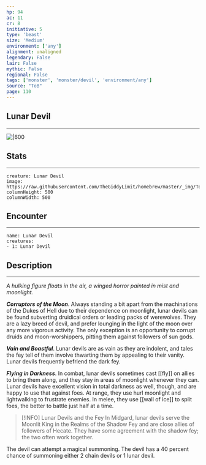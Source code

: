 ```yaml
---
hp: 94
ac: 11
cr: 8
initiative: 5
type: 'beast'    
size: 'Medium'
environment: ['any']
alignment: unaligned
legendary: False
lair: False
mythic: False
regional: False
tags: ['monster', 'monster/devil', 'environment/any']
source: "ToB"
page: 110
---
```


## Lunar Devil
---

![|600](https://raw.githubusercontent.com/TheGiddyLimit/homebrew/master/_img/ToB/Lunar%20Devil.webp)

## Stats
---

```statblock
creature: Lunar Devil
image: https://raw.githubusercontent.com/TheGiddyLimit/homebrew/master/_img/ToB/token/Lunar%20Devil.png
columnHeight: 500
columnWidth: 500
```

## Encounter
---

```encounter-table
name: Lunar Devil
creatures:
- 1: Lunar Devil
```

## Description
---
_A hulking figure floats in the air, a winged horror painted in mist and moonlight._

**_Corruptors of the Moon_**. Always standing a bit apart from the machinations of the Dukes of Hell due to their dependence on moonlight, lunar devils can be found subverting druidical orders or leading packs of werewolves. They are a lazy breed of devil, and prefer lounging in the light of the moon over any more vigorous activity. The only exception is an opportunity to corrupt druids and moon-worshippers, pitting them against followers of sun gods.

**_Vain and Boastful_**. Lunar devils are as vain as they are indolent, and tales the fey tell of them involve thwarting them by appealing to their vanity. Lunar devils frequently befriend the dark fey.

**_Flying in Darkness_**. In combat, lunar devils sometimes cast [[fly]] on allies to bring them along, and they stay in areas of moonlight whenever they can. Lunar devils have excellent vision in total darkness as well, though, and are happy to use that against foes. At range, they use hurl moonlight and lightwalking to frustrate enemies. In melee, they use [[wall of ice]] to split foes, the better to battle just half at a time.

> [!INFO] Lunar Devils and the Fey
>In Midgard, lunar devils serve the Moonlit King in the Realms of the Shadow Fey and are close allies of followers of Hecate. They have some agreement with the shadow fey; the two often work together.




The devil can attempt a magical summoning. The devil has a 40 percent chance of summoning either 2 chain devils or 1 lunar devil.





